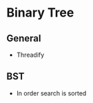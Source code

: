 <!-- MarkMap to generate Mindmap -->

# Binary Tree

## General

- Threadify

## BST

- In order search is sorted

